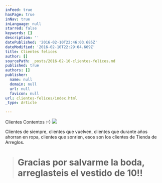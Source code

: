 ```yaml
---
inFeed: true
hasPage: true
inNav: true
inLanguage: null
starred: false
keywords: []
description: ''
datePublished: '2016-02-10T22:46:03.685Z'
dateModified: '2016-02-10T22:29:04.669Z'
title: Clientes felices
author: []
sourcePath: _posts/2016-02-10-clientes-felices.md
published: true
authors: []
publisher:
  name: null
  domain: null
  url: null
  favicon: null
url: clientes-felices/index.html
_type: Article

---
```

Clientes Contentos  :-)
![](https://the-grid-user-content.s3-us-west-2.amazonaws.com/262a929c-8602-4205-98ab-c52c8d1b8691.jpg)

Clientes de siempre, clientes que vuelven, clientes que durante años ahorran en ropa, clientes que sonrien, esos son los clientes de Tienda de Arreglos.

> # Gracias por salvarme la boda, arreglasteis el vestido de 10!!